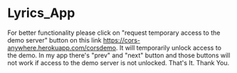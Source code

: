 # Lyrics_App
For better functionality please click on "request temporary access to the demo server" button on this link https://cors-anywhere.herokuapp.com/corsdemo.
It will temporarily unlock access to the demo.
In my app there's "prev" and "next" button and those buttons will not work if access to the demo server is not unlocked.
That's It.
Thank You.
